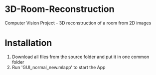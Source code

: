 # 3D-Room-Reconstruction
Computer Vision Project - 3D reconstruction of a room from 2D images

# Installation
1. Download all files from the source folder and put it in one common folder
2. Run 'GUI_normal_new.mlapp' to start the App
